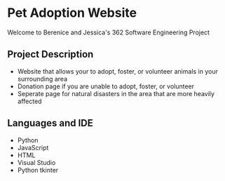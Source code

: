 # Pet Adoption Website 

Welcome to Berenice and Jessica's 362 Software Engineering Project 

## Project Description 

* Website that allows your to adopt, foster, or volunteer animals in your surrounding area
* Donation page if you are unable to adopt, foster, or volunteer
* Seperate page for natural disasters in the area that are more heavily affected

## Languages and IDE

* Python
* JavaScript
* HTML
* Visual Studio
* Python tkinter 
